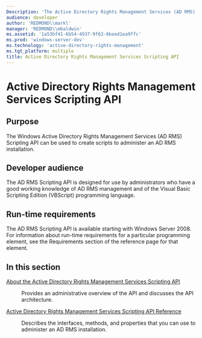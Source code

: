 ```yaml
---
Description: 'The Active Directory Rights Management Services (AD RMS) Scripting API can be used to create scripts to administer an AD RMS installation.'
audience: developer
author: 'REDMOND\\markl'
manager: 'REDMOND\\mbaldwin'
ms.assetid: '1a53bf41-6b54-4937-9f63-6beed1ea9ffc'
ms.prod: 'windows-server-dev'
ms.technology: 'active-directory-rights-management'
ms.tgt_platform: multiple
title: Active Directory Rights Management Services Scripting API
---
```


# Active Directory Rights Management Services Scripting API

## Purpose

The Windows Active Directory Rights Management Services (AD RMS) Scripting API can be used to create scripts to administer an AD RMS installation.

## Developer audience

The AD RMS Scripting API is designed for use by administrators who have a good working knowledge of AD RMS management and of the Visual Basic Scripting Edition (VBScript) programming language.

## Run-time requirements

The AD RMS Scripting API is available starting with Windows Server 2008. For information about run-time requirements for a particular programming element, see the Requirements section of the reference page for that element.

## In this section

<dl> <dt>

[About the Active Directory Rights Management Services Scripting API](about-the-active-directory-rights-management-services-scripting-api.md)
</dt> <dd>

Provides an administrative overview of the API and discusses the API architecture.

</dd> <dt>

[Active Directory Rights Management Services Scripting API Reference](active-directory-rights-management-services-scripting-api-reference.md)
</dt> <dd>

Describes the interfaces, methods, and properties that you can use to administer an AD RMS installation.

</dd> </dl>

 

 



